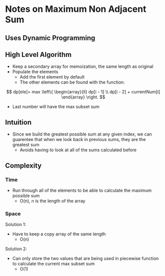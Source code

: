 # Notes on Maximum Non Adjacent Sum

## Uses Dynamic Programming

## High Level Algorithm

* Keep a secondary array for memoization, the same length as original
* Populate the elements
    * Add the first element by default
    * The other elements can be found with the function:
    
$$ dp[ele]= max \left\{
\begin{array}{ll}
      dp[i - 1] \\
      dp[i - 2] + currentNum[i]
\end{array} 
\right. $$ 

* Last number will have the max subset sum

## Intuition

* Since we build the greatest possible sum at any given index, we can guarentee that when we look back in previous sums, they are the greatest sum
    * Avoids having to look at all of the sums calculated before

## Complexity

### Time

* Run through all of the elements to be able to calculate the maximum possible sum
    * O(n), n is the length of the array

### Space

Solution 1:

* Have to keep a copy array of the same length
    * O(n)

Solution 2:

* Can only store the two values that are being used in piecewise function to calculate the current max subset sum
    * O(1)